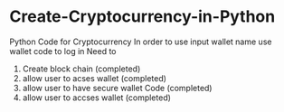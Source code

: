 # Create-Cryptocurrency-in-Python
Python Code for Cryptocurrency
In order to use input wallet name use wallet code to log in 
Need to
1. Create block chain (completed)
2. allow user to acses wallet (completed)
3. allow user to have secure wallet Code (completed)
4. allow user to accses wallet (completed)
